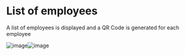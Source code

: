 # List of employees
A list of employees is displayed and a QR Code is generated for each employee

![image](https://github.com/xemura/little_practice_for_university/assets/92382028/633ffaa3-c407-424c-a7b1-037027fd497a)![image](https://github.com/xemura/little_practice_for_university/assets/92382028/a233a37a-8bb3-4866-b57f-e34cab4afe81)
